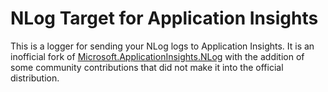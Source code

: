 # NLog Target for Application Insights

This is a logger for sending your NLog logs to Application Insights. It is an inofficial fork of [Microsoft.ApplicationInsights.NLog](https://github.com/microsoft/ApplicationInsights-dotnet/tree/c9d420224a06d27ee74fba4b41cad7460bd63bd0/LOGGING/src/NLogTarget) with the addition of some community contributions that did not make it into the official distribution.
